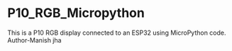# P10_RGB_Micropython
This is a P10 RGB display connected to an ESP32 using MicroPython code.
Author-Manish jha
